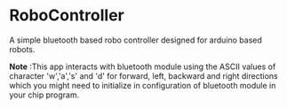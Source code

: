 # RoboController

A simple bluetooth based robo controller designed for arduino based robots. 

**Note** :This app interacts with bluetooth module using the ASCII values of character 'w','a','s' and 'd' for forward, left, backward and right directions which you might need to initialize in configuration of bluetooth module in your chip program.

